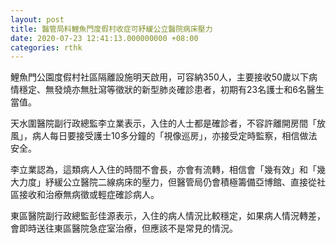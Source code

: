 ```yaml
---
layout: post
title: 醫管局料鯉魚門度假村收症可紓緩公立醫院病床壓力
date: 2020-07-23 12:41:13.000000000 +08:00
categories: rthk
---
```


鯉魚門公園度假村社區隔離設施明天啟用，可容納350人，主要接收50歲以下病情穩定、無發燒亦無肚瀉等徵狀的新型肺炎確診患者，初期有23名護士和6名醫生當值。

天水圍醫院副行政總監李立業表示，入住的人士都是確診者，不容許離開房間「放風」，病人每日要接受護士10多分鐘的「視像巡房」，亦接受定時監察，相信做法安全。

李立業認為，這類病人入住的時間不會長，亦會有流轉，相信會「幾有效」和「幾大力度」紓緩公立醫院二線病床的壓力，但醫管局仍會積極籌備亞博館、直接從社區接收和治療無病徵或輕症確診病人。

東區醫院副行政總監彭佳源表示，入住的病人情況比較穩定，如果病人情況轉差，會即時送往東區醫院急症室治療，但應該不是常見的情況。
